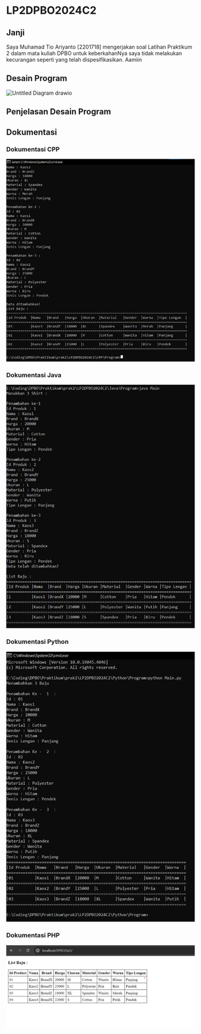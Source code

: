 # LP2DPBO2024C2

## Janji
Saya Muhamad Tio Ariyanto [2201718] mengerjakan soal Latihan Praktikum 2
dalam mata kuliah DPBO untuk keberkahanNya saya tidak melakukan kecurangan
seperti yang telah dispesifikasikan. Aamiin

## Desain Program
![Untitled Diagram drawio](https://github.com/Osaraku/LP2DPBO2024C2/assets/117560099/76d6c99c-9579-4999-b0f4-0cabc7dddb4d)

## Penjelasan Desain Program

## Dokumentasi
### Dokumentasi CPP
![CPP program](CPP/Screenshot/Screenshot.png)

### Dokumentasi Java
![Java program](Java/Screenshot/screenshot.PNG)

### Dokumentasi Python
![Python program](Python/Screenshot/screenshot.PNG)

### Dokumentasi PHP
![PHP program](PHP/Screenshot/screenshot.png)
